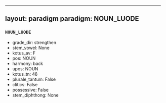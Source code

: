 
---
layout: paradigm
paradigm: NOUN_LUODE
---
### ` NOUN_LUODE `


* grade_dir: strengthen
* stem_vowel: None
* kotus_av: F
* pos: NOUN
* harmony: back
* upos: NOUN
* kotus_tn: 48
* plurale_tantum: False
* clitics: False
* possessive: False
* stem_diphthong: None
